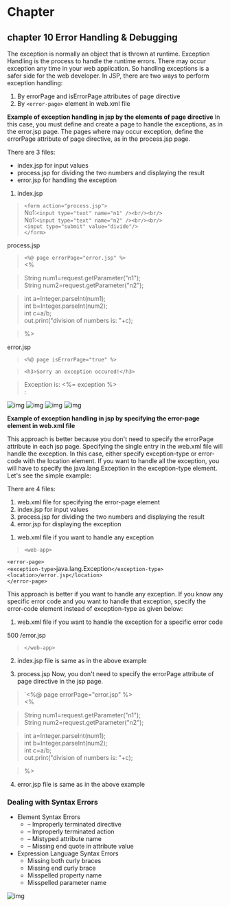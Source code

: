 
# Chapter
  ## chapter 10 Error Handling & Debugging

The exception is normally an object that is thrown at runtime. Exception Handling is the process to handle the runtime errors. There may occur exception any time in your web application. So handling exceptions is a safer side for the web developer. In JSP, there are two ways to perform exception handling:

1. By errorPage and isErrorPage attributes of page directive
2. By `<error-page>` element in web.xml file  

**Example of exception handling in jsp by the elements of page directive**
In this case, you must define and create a page to handle the exceptions, as in the error.jsp page. The pages where may occur exception, define the errorPage attribute of page directive, as in the process.jsp page.

There are 3 files:

* index.jsp for input values
* process.jsp for dividing the two numbers and displaying the result
* error.jsp for handling the exception


1. index.jsp    
> `<form action="process.jsp"> `      
 No1:`<input type="text" name="n1" /><br/><br/> `   
 No1:`<input type="text" name="n2" /><br/><br/>`    
 `<input type="submit" value="divide"/>`    
 `</form>  `  




process.jsp

> `<%@ page errorPage="error.jsp" %> `   
 > <%  
  
 >String num1=request.getParameter("n1");  
 String num2=request.getParameter("n2");  
  
 >int a=Integer.parseInt(num1);  
 int b=Integer.parseInt(num2);  
 int c=a/b;  
 out.print("division of numbers is: "+c);  
  
>%>  

error.jsp

> `<%@ page isErrorPage="true" %>`  
  
> `<h3>Sorry an exception occured!</h3> ` 
  
 >Exception is: <%= exception %>  
:


![img](https://static.javatpoint.com/images/jsp/ex1.jpg)
![img](https://static.javatpoint.com/images/jsp/ex2.jpg)
![img](https://static.javatpoint.com/images/jsp/ex3.jpg)
![img](https://static.javatpoint.com/images/jsp/ex4.jpg)




**Example of exception handling in jsp by specifying the error-page element in web.xml file**  

This approach is better because you don't need to specify the errorPage attribute in each jsp page. Specifying the single entry in the web.xml file will handle the exception. In this case, either specify exception-type or error-code with the location element. If you want to handle all the exception, you will have to specify the java.lang.Exception in the exception-type element. Let's see the simple example:

There are 4 files:

1. web.xml file for specifying the error-page element
2. index.jsp for input values
3. process.jsp for dividing the two numbers and displaying the result
4. error.jsp for displaying the exception

1) web.xml file if you want to handle any exception

> `<web-app> `     
  
   `<error-page>`    
  `<exception-type>`java.lang.Exception`</exception-type>`    
  `<location>/error.jsp</location> `   
  `</error-page>`  
   

</web-app>  

This approach is better if you want to handle any exception. If you know any specific error code and you want to handle that exception, specify the error-code element instead of exception-type as given below:

1) web.xml file if you want to handle the exception for a specific error code
<web-app>  
  
 <error-page>  
  <error-code>500</error-code>  
  <location>/error.jsp</location>  
  </error-page>  
  
>`</web-app> `   



2) index.jsp file is same as in the above example  

3) process.jsp
Now, you don't need to specify the errorPage attribute of page directive in the jsp page.


>`<%@ page errorPage="error.jsp" %>  
<%  
  
>String num1=request.getParameter("n1");  
>String num2=request.getParameter("n2");  
  
>int a=Integer.parseInt(num1);  
>int b=Integer.parseInt(num2);  
>int c=a/b;  
> out.print("division of numbers is: "+c);  
  
> %>  

4) error.jsp file is same as in the above example


### Dealing with Syntax Errors
*  Element Syntax Errors
   * – Improperly terminated directive
   * – Improperly terminated action
   * – Mistyped attribute name
   * – Missing end quote in attribute value
* Expression Language Syntax Errors
   * Missing both curly braces
   * Missing end curly brace
   * Misspelled property name
   * Misspelled parameter name


![img](https://www.guru99.com/images/jsp/022916_0803_DebugJSPUsi7.png)

























